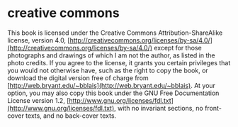 # creative commons

This book is licensed under the Creative Commons Attribution-ShareAlike license, version 4.0, [http://creativecommons.org/licenses/by-sa/4.0/](http://creativecommons.org/licenses/by-sa/4.0/) except for those photographs and drawings of which I am not the author, as listed in the photo credits. If you agree to the license, it grants you certain privileges that you would not otherwise have, such as the right to copy the book, or download the digital version free of charge from [http://web.bryant.edu/~bblais](http://web.bryant.edu/~bblais). At your option, you may also copy this book under the GNU Free Documentation License version 1.2, [http://www.gnu.org/licenses/fdl.txt](http://www.gnu.org/licenses/fdl.txt), with no invariant sections, no front-cover texts, and no back-cover texts.